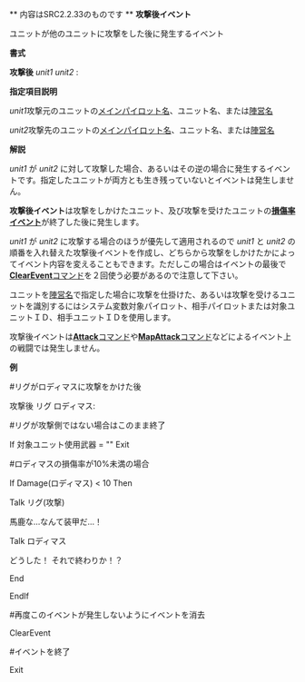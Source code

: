 ** 内容はSRC2.2.33のものです **
**攻撃後イベント**

ユニットが他のユニットに攻撃をした後に発生するイベント

**書式**

**攻撃後** *unit1* *unit2* :

**指定項目説明**

*unit1*攻撃元のユニットの[メインパイロット名](メインパイロット名.md)、ユニット名、または[陣営名](陣営名.md)

*unit2*攻撃先のユニットの[メインパイロット名](メインパイロット名.md)、ユニット名、または[陣営名](陣営名.md)

**解説**

*unit1* が *unit2* に対して攻撃した場合、あるいはその逆の場合に発生するイベントです。指定したユニットが両方とも生き残っていないとイベントは発生しません。

**攻撃後イベント**は攻撃をしかけたユニット、及び攻撃を受けたユニットの[**損傷率イベント**](損傷率イベント.md)が終了した後に発生します。

*unit1* が *unit2* に攻撃する場合のほうが優先して適用されるので *unit1* と *unit2* の順番を入れ替えた攻撃後イベントを作成し、どちらから攻撃をしかけたかによってイベント内容を変えることもできます。ただしこの場合はイベントの最後で[**ClearEvent**コマンド](ClearEventコマンド.md)を２回使う必要があるので注意して下さい。

ユニットを[陣営名](陣営名.md)で指定した場合に攻撃を仕掛けた、あるいは攻撃を受けるユニットを識別するにはシステム変数対象パイロット、相手パイロットまたは対象ユニットＩＤ、相手ユニットＩＤを使用します。

攻撃後イベントは[**Attack**コマンド](Attackコマンド.md)や[**MapAttack**コマンド](MapAttackコマンド.md)などによるイベント上の戦闘では発生しません。

**例**

#リグがロディマスに攻撃をかけた後

攻撃後 リグ ロディマス:

#リグが攻撃側ではない場合はこのまま終了

If 対象ユニット使用武器 = "" Exit

#ロディマスの損傷率が10%未満の場合

If Damage(ロディマス) &lt; 10 Then

Talk リグ(攻撃)

馬鹿な…なんて装甲だ…！

Talk ロディマス

どうした！ それで終わりか！？

End

EndIf

#再度このイベントが発生しないようにイベントを消去

ClearEvent

#イベントを終了

Exit
